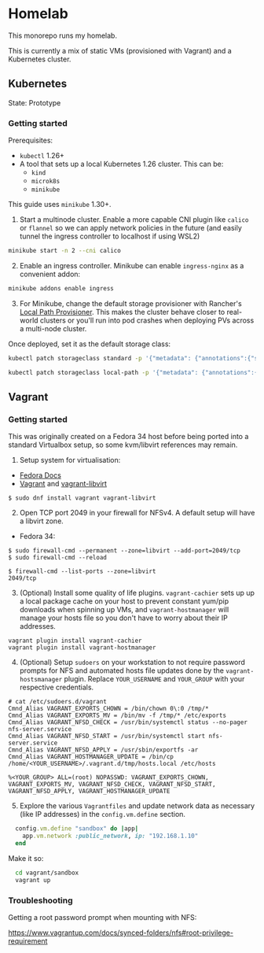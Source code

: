 # Homelab

This monorepo runs my homelab.

This is currently a mix of static VMs (provisioned with Vagrant) and a Kubernetes cluster.

## Kubernetes

State: Prototype

### Getting started

Prerequisites:

* `kubectl` 1.26+
* A tool that sets up a local Kubernetes 1.26 cluster. This can be:
  * `kind`
  * `microk8s`
  * `minikube`

This guide uses `minikube` 1.30+.

1. Start a multinode cluster. Enable a more capable CNI plugin like `calico` or `flannel` so we can apply network policies in the future (and easily tunnel the ingress controller to localhost if using WSL2)

```bash
minikube start -n 2 --cni calico
```

2. Enable an ingress controller. Minikube can enable `ingress-nginx` as a convenient addon:

```bash
minikube addons enable ingress
```

3. For Minikube, change the default storage provisioner with Rancher's [Local Path Provisioner](https://github.com/rancher/local-path-provisioner). This makes the cluster behave closer to real-world clusters or you'll run into pod crashes when deploying PVs across a multi-node cluster.

Once deployed, set it as the default storage class:

```bash
kubectl patch storageclass standard -p '{"metadata": {"annotations":{"storageclass.kubernetes.io/is-default-class":"false"}}}'

kubectl patch storageclass local-path -p '{"metadata": {"annotations":{"storageclass.kubernetes.io/is-default-class":"true"}}}'
```

## Vagrant

### Getting started

This was originally created on a Fedora 34 host before being ported into a standard Virtualbox setup, so some kvm/libvirt references may remain.

1. Setup system for virtualisation:
- [Fedora Docs](https://docs.fedoraproject.org/en-US/quick-docs/getting-started-with-virtualization/)
- [Vagrant](https://www.vagrantup.com/) and [vagrant-libvirt](https://github.com/vagrant-libvirt/vagrant-libvirt)
```
$ sudo dnf install vagrant vagrant-libvirt
```

2. Open TCP port 2049 in your firewall for NFSv4. A default setup will have a libvirt zone.

* Fedora 34:
```
$ sudo firewall-cmd --permanent --zone=libvirt --add-port=2049/tcp
$ sudo firewall-cmd --reload

$ firewall-cmd --list-ports --zone=libvirt
2049/tcp
```

3. (Optional) Install some quality of life plugins. `vagrant-cachier` sets up up a local package cache on your host to prevent constant yum/pip downloads when spinning up VMs, and `vagrant-hostmanager` will manage your hosts file so you don't have to worry about their IP addresses.

```
vagrant plugin install vagrant-cachier
vagrant plugin install vagrant-hostmanager
```

4. (Optional) Setup `sudoers` on your workstation to not require password prompts for NFS and automated hosts file updates done by the `vagrant-hostsmanager` plugin. Replace `YOUR_USERNAME` and `YOUR_GROUP` with your respective credentials.

```
# cat /etc/sudoers.d/vagrant
Cmnd_Alias VAGRANT_EXPORTS_CHOWN = /bin/chown 0\:0 /tmp/*
Cmnd_Alias VAGRANT_EXPORTS_MV = /bin/mv -f /tmp/* /etc/exports
Cmnd_Alias VAGRANT_NFSD_CHECK = /usr/bin/systemctl status --no-pager nfs-server.service
Cmnd_Alias VAGRANT_NFSD_START = /usr/bin/systemctl start nfs-server.service
Cmnd_Alias VAGRANT_NFSD_APPLY = /usr/sbin/exportfs -ar
Cmnd_Alias VAGRANT_HOSTMANAGER_UPDATE = /bin/cp /home/<YOUR_USERNAME>/.vagrant.d/tmp/hosts.local /etc/hosts

%<YOUR_GROUP> ALL=(root) NOPASSWD: VAGRANT_EXPORTS_CHOWN, VAGRANT_EXPORTS_MV, VAGRANT_NFSD_CHECK, VAGRANT_NFSD_START, VAGRANT_NFSD_APPLY, VAGRANT_HOSTMANAGER_UPDATE
```

5. Explore the various `Vagrantfiles` and update network data as necessary (like IP addresses) in the `config.vm.define` section.

```ruby
  config.vm.define "sandbox" do |app|
    app.vm.network :public_network, ip: "192.168.1.10"
  end
```

Make it so:

```bash
  cd vagrant/sandbox
  vagrant up
```

### Troubleshooting

Getting a root password prompt when mounting with NFS:

https://www.vagrantup.com/docs/synced-folders/nfs#root-privilege-requirement
